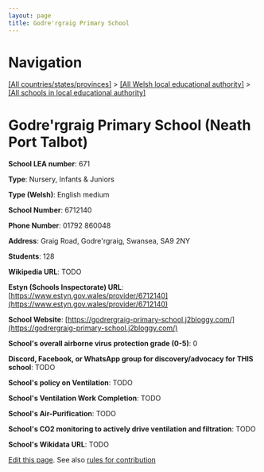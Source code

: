 ```yaml
---
layout: page
title: Godre'rgraig Primary School
---
```

# Navigation

[[All countries/states/provinces]](../../..) > [[All Welsh local educational authority]](../..) > [[All schools in local educational authority]](..)

# Godre'rgraig Primary School (Neath Port Talbot)

**School LEA number**: 671

**Type**: Nursery, Infants & Juniors

**Type (Welsh)**: English medium

**School Number**: 6712140

**Phone Number**: 01792 860048

**Address**: Graig Road, Godre'rgraig, Swansea, SA9 2NY

**Students**: 128

**Wikipedia URL**: TODO

**Estyn (Schools Inspectorate) URL**: [https://www.estyn.gov.wales/provider/6712140](https://www.estyn.gov.wales/provider/6712140)

**School Website**: [https://godrergraig-primary-school.j2bloggy.com/](https://godrergraig-primary-school.j2bloggy.com/)

**School's overall airborne virus protection grade (0-5)**: 0

**Discord, Facebook, or WhatsApp group for discovery/advocacy for THIS school**: TODO

**School's policy on Ventilation**: TODO

**School's Ventilation Work Completion**: TODO

**School's Air-Purification**: TODO

**School's CO2 monitoring to actively drive ventilation and filtration**: TODO

**School's Wikidata URL**: TODO




[Edit this page](https://github.com/VentilationProject/Wales/edit/prif/./Neath_Port_Talbot/Godre'rgraig_Primary_School.md). See also [rules for contribution](../../../contribution-rules/)